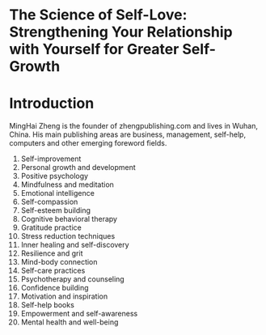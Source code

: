 # The Science of Self-Love: Strengthening Your Relationship with Yourself for Greater Self-Growth

# Introduction



MingHai Zheng is the founder of zhengpublishing.com and lives in Wuhan, China. His main publishing areas are business, management, self-help, computers and other emerging foreword fields.



1. Self-improvement
2. Personal growth and development
3. Positive psychology
4. Mindfulness and meditation
5. Emotional intelligence
6. Self-compassion
7. Self-esteem building
8. Cognitive behavioral therapy
9. Gratitude practice
10. Stress reduction techniques
11. Inner healing and self-discovery
12. Resilience and grit
13. Mind-body connection
14. Self-care practices
15. Psychotherapy and counseling
16. Confidence building
17. Motivation and inspiration
18. Self-help books
19. Empowerment and self-awareness
20. Mental health and well-being

